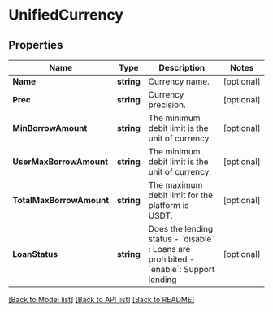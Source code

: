 # UnifiedCurrency

## Properties

Name | Type | Description | Notes
------------ | ------------- | ------------- | -------------
**Name** | **string** | Currency name. | [optional] 
**Prec** | **string** | Currency precision. | [optional] 
**MinBorrowAmount** | **string** | The minimum debit limit is the unit of currency. | [optional] 
**UserMaxBorrowAmount** | **string** | The minimum debit limit is the unit of currency. | [optional] 
**TotalMaxBorrowAmount** | **string** | The maximum debit limit for the platform is USDT. | [optional] 
**LoanStatus** | **string** | Does the lending status  - &#x60;disable&#x60; : Loans are prohibited  - &#x60;enable&#x60;: Support lending | [optional] 

[[Back to Model list]](../README.md#documentation-for-models) [[Back to API list]](../README.md#documentation-for-api-endpoints) [[Back to README]](../README.md)


